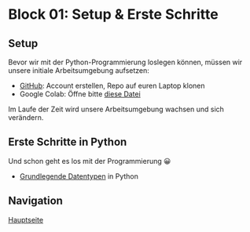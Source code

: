 # Block 01: Setup & Erste Schritte

## Setup
Bevor wir mit der Python-Programmierung loslegen können, müssen wir unsere initiale Arbeitsumgebung aufsetzen:
* [GitHub](docs/GitHub.md): Account erstellen, Repo auf euren Laptop klonen
* Google Colab: Öffne bitte [diese Datei](ColabSetup.ipynb)

Im Laufe der Zeit wird unsere Arbeitsumgebung wachsen und sich verändern.

## Erste Schritte in Python
Und schon geht es los  mit der Programmierung 😀
* [Grundlegende Datentypen](GrundlegendeDatentypen.ipynb) in Python

## Navigation
 [Hauptseite](../../README.md)